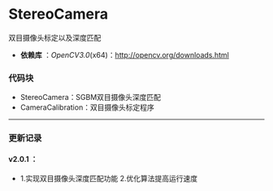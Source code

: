 ﻿# StereoCamera
双目摄像头标定以及深度匹配

- **依赖库** ：*OpenCV3.0*(x64)：http://opencv.org/downloads.html

### 代码块
- StereoCamera：SGBM双目摄像头深度匹配
- CameraCalibration：双目摄像头标定程序

-------------------
### 更新记录

#### v2.0.1 ：
-   1.实现双目摄像头深度匹配功能
    2.优化算法提高运行速度

